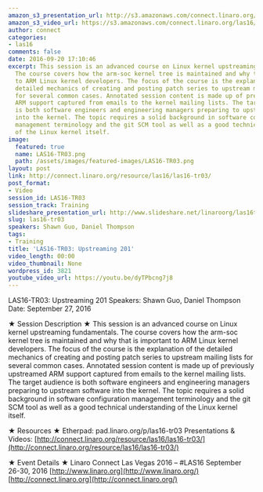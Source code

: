 ```yaml
---
amazon_s3_presentation_url: http://s3.amazonaws.com/connect.linaro.org/las16/Presentations/Tuesday/LAS16-TR03%20-%20Upstreaming%20201.pdf
amazon_s3_video_url: https://s3.amazonaws.com/connect.linaro.org/las16/Videos/Tuesday/LAS16-TR03%20Upstreaming%20201.mp4
author: connect
categories:
- las16
comments: false
date: 2016-09-20 17:10:46
excerpt: This session is an advanced course on Linux kernel upstreaming fundamentals.
  The course covers how the arm-soc kernel tree is maintained and why that is important
  to ARM Linux kernel developers. The focus of the course is the explanation of the
  detailed mechanics of creating and posting patch series to upstream mailing lists
  for several common cases. Annotated session content is made up of previously upstreamed
  ARM support captured from emails to the kernel mailing lists. The target audience
  is both software engineers and engineering managers preparing to upstream software
  into the kernel. The topic requires a solid background in software configuration
  management terminology and the git SCM tool as well as a good technical understanding
  of the Linux kernel itself.
image:
  featured: true
  name: LAS16-TR03.png
  path: /assets/images/featured-images/LAS16-TR03.png
layout: post
link: http://connect.linaro.org/resource/las16/las16-tr03/
post_format:
- Video
session_id: LAS16-TR03
session_track: Training
slideshare_presentation_url: http://www.slideshare.net/linaroorg/las16tr03-upstreaming-201
slug: las16-tr03
speakers: Shawn Guo, Daniel Thompson
tags:
- Training
title: 'LAS16-TR03: Upstreaming 201'
video_length: 00:00
video_thumbnail: None
wordpress_id: 3821
youtube_video_url: https://youtu.be/dyTPbcng7j8
---
```


LAS16-TR03: Upstreaming 201
Speakers: Shawn Guo, Daniel Thompson
Date: September 27, 2016

★ Session Description ★
This session is an advanced course on Linux kernel upstreaming fundamentals. The course covers how the arm-soc kernel tree is maintained and why that is important to ARM Linux kernel developers. The focus of the course is the explanation of the detailed mechanics of creating and posting patch series to upstream mailing lists for several common cases. Annotated session content is made up of previously upstreamed ARM support captured from emails to the kernel mailing lists. The target audience is both software engineers and engineering managers preparing to upstream software into the kernel. The topic requires a solid background in software configuration management terminology and the git SCM tool as well as a good technical understanding of the Linux kernel itself.

★ Resources ★
Etherpad: pad.linaro.org/p/las16-tr03
Presentations & Videos: [http://connect.linaro.org/resource/las16/las16-tr03/](http://connect.linaro.org/resource/las16/las16-tr03/)

★ Event Details ★
Linaro Connect Las Vegas 2016 – #LAS16
September 26-30, 2016
[http://www.linaro.org](http://www.linaro.org/)
[http://connect.linaro.org](http://connect.linaro.org/)